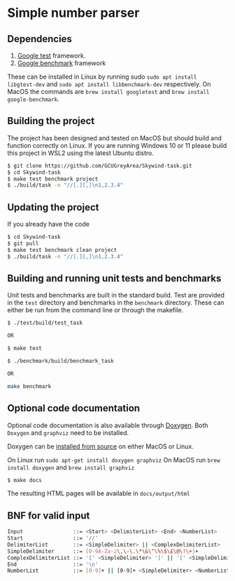 # Simple number parser

## Dependencies

1. [Google test](https://github.com/google/googletest) framework.
2. [Google benchmark](https://github.com/google/benchmark) framework

These can be installed in Linux by running sudo `sudo apt install libgtest-dev` and `sudo apt install libbenchmark-dev` respectively. On MacOS the commands are `brew install googletest` and `brew install google-benchmark`.

## Building the project

The project has been designed and tested on MacOS but should build and function correctly on Linux. If you are running Windows 10 or 11 please build this project in WSL2 using the latest Ubuntu distro.

```bash
$ git clone https://github.com/GCUGreyArea/Skywind-task.git
$ cd Skywind-task
$ make test benchmark project
$ ./build/task -n "//[.][,]\n1,2.3.4"
```

## Updating the project

If you already have the code

```bash
$ cd Skywind-task
$ git pull
$ make test benchmark clean project
$ ./build/task -n "//[.][,]\n1,2.3.4"
```

## Building and running unit tests and benchmarks

Unit tests and benchmarks are built in the standard build. Test are provided in the `test` directory and benchmarks in the `benchmark` directory. These can either be run from the command line or through the makefile.

```bash
$ ./test/build/test_task

OR

$ make test
```

```bash
$ ./benchmark/build/benchmark_task

OR

make benchmark
```

## Optional code documentation

Optional code documentation is also available through [Doxygen](https://doxygen.nl/manual/starting.html). Both `Doxygen` and `graphviz` need to be installed.

Doxygen can be [installed from source](https://doxygen.nl/manual/install.html) on either MacOS or Linux.

On Linux run `sudo apt-get install doxygen graphviz`
On MacOS run `brew install doxygen` and `brew install graphviz`


```bash
$ make docs
```

The resulting HTML pages will be available in `docs/output/html`

## BNF for valid input

```bash
Input                ::= <Start> <DelimiterList> <End> <NumberList>
Start                ::= '//'
DelimiterList        ::= <SimpleDelimiter> || <ComplexDelimiterList>
SimpleDelimiter      ::= [0-9A-Za-z\,\-\.\*\&\^\%\$\£\@\!\+]+
ComplexDelimiterList ::= '[' <SimpleDelimiter> ']' || '[' <SimpleDelimiter> ']' <ComplexDelimiterList>
End                  ::= '\n'
NumberList           ::= [0-9]+ || [0-9]+ <SimpleDelimiter> <NumberList>
```
